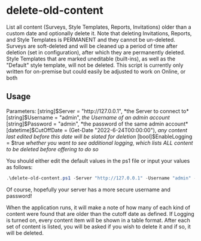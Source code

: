 # delete-old-content

List all content (Surveys, Style Templates, Reports, Invitations) older than a custom date and optionally delete it.
Note that deleting Invitations, Reports, and Style Templates is PERMANENT and they cannot be un-deleted.
Surveys are soft-deleted and will be cleaned up a period of time after deletion (set in configuration),
after which they are permanently deleted.
Style Templates that are marked uneditable (built-ins), as well as the "Default" style template, will not be deleted.
This script is currently only written for on-premise but could easily be adjusted to work on Online, or both

## Usage

Parameters:
	[string]$Server = "http://127.0.0.1", *the Server to connect to*
	[string]$Username = "admin", *the Username of an admin account*
	[string]$Password = "admin", *the password of the same admin account*
    [datetime]$CutOffDate = (Get-Date "2022-6-24T00:00:00"), *any content last edited before this date will be slated for deletion*
	[bool]$EnableLogging = $true *whether you want to see additional logging, which lists ALL content to be deleted before offering to do so*


You should either edit the default values in the ps1 file or input your values as follows:

```ps1
.\delete-old-content.ps1 -Server "http://127.0.0.1" -Username "admin" -Password "admin" -CutOffDate "2022-6-24T00:00:00" -EnableLogging $true
```
Of course, hopefully your server has a more secure username and password!

When the application runs, it will make a note of how many of each kind of content were found that are older than the cutoff date as defined.  If Logging is turned on, every content item will be shown in a table format.  After each set of content is listed, you will be asked if you wish to delete it and if so, it will be deleted.

